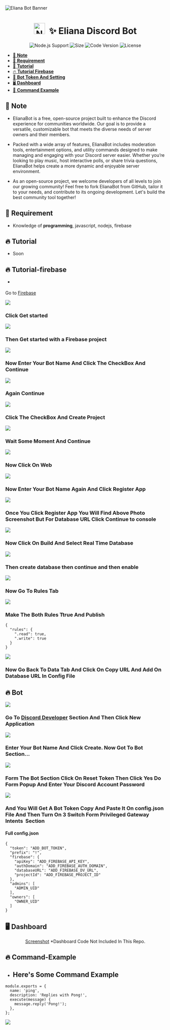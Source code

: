 <img src="https://i.ibb.co.com/XSQrjc5/banner.jpg" alt="Eliana Bot Banner">
<h1 align="center"><img src="https://i.ibb.co.com/ZfpwYb7/logo.png" alt="Nazuko" style="width: 35px; height: 35px;">
 ✨ Eliana Discord Bot</h1>
<p align="center">
<img src="https://img.shields.io/badge/Node.js%20Support-20.x-blue" alt="Node.js Support">
<img src="https://img.shields.io/badge/size-20.7%20MB-green" alt="Size">
<img src="https://img.shields.io/badge/code%20version-v1.0.0-yellow" alt="Code Version">
<img src="https://img.shields.io/badge/license-MIT-gray" alt="License">

</p>

- [📝 **Note**](#-note)
- [🚧 **Requirement**](#-requirement)
- [📝 **Tutorial**](#-tutorial)
- [🔥 **Tutorial Firebase**](#-tutorial-firebase)
- [🤖 **Bot Token And Setting**](#-bot)
- [🖥️ **Dashboard**](#-dashboard)
- [🧩 **Command Example**](#-command-example)


## 📝 **Note**
- ElianaBot is a free, open-source project built to enhance the Discord experience for communities worldwide. Our goal is to provide a versatile, customizable bot that meets the diverse needs of server owners and their members.

- Packed with a wide array of features, ElianaBot includes moderation tools, entertainment options, and utility commands designed to make managing and engaging with your Discord server easier. Whether you’re looking to play music, host interactive polls, or share trivia questions, ElianaBot helps create a more dynamic and enjoyable server environment.

- As an open-source project, we welcome developers of all levels to join our growing community! Feel free to fork ElianaBot from GitHub, tailor it to your needs, and contribute to its ongoing development. Let's build the best community tool together!

## 🚧 **Requirement**
- Knowledge of **programming**, javascript, nodejs, firebase

## 🔥 **Tutorial**
- Soon


## 🔥 **Tutorial-firebase**
- <p align="center">
Go to <a href="https://www.w3schools.com">Firebase</a>
</p>

<img src="https://i.ibb.co.com/kK75DZC/getstart.png">
<h3>Click Get started</h3>

<img src="https://i.ibb.co.com/m6WsMqz/getstart-with-project.png">
<h3>Then Get started with a Firebase project</h3>

<img src="https://i.ibb.co.com/Njp9hhj/enter-bot-name.png">
<h3>Now Enter Your Bot Name And Click The CheckBox And Continue</h3>

<img src="https://i.ibb.co.com/cNqmmtB/agin-con.png">
<h3>Again Continue</h3>

<img src="https://i.ibb.co.com/9VfM8TH/create-project.png">
<h3>Click The CheckBox And Create Project</h3>

<img src="https://i.ibb.co.com/yfMtVJF/wait-and-con.png">
<h3>Wait Some Moment And Continue </h3>

<img src="https://i.ibb.co.com/nj2NSVx/click-web.png">
<h3>Now Click On Web</h3>

<img src="https://i.ibb.co.com/HCKH08f/register-app.png">
<h3>Now Enter Your Bot Name Again And Click Register App</h3>

<img src="https://i.ibb.co.com/72tjppp/20241003-014210-11zon.jpg">
<h3>Once You Click Register App You Will Find Above Photo Screenshot But For Database URL Click Continue to console</h3>

<img src="https://i.ibb.co.com/z40DFjN/buildandrealtimedb.png">
<h3>Now Click On Build And Select Real Time Database </h3>

<img src="https://i.ibb.co.com/QcBcqqt/create-db.png">
<h3>Then create database then continue and then enable </h3>

<img src="https://i.ibb.co.com/375RNtQ/rules.png">
<h3>Now Go To Rules Tab</h3>

<img src="https://camo.githubusercontent.com/de407bccdb7775cee5f39b7f2d523ce3aad69557a14dfa01ffec2c55c1facd0e/68747470733a2f2f692e6962622e636f2e636f6d2f505468353578322f747275652e706e67">
<h3>Make The Both Rules Ttrue And Publish </h3>
	<pre><code>{
  "rules": {
    ".read": true,
    ".write": true
  }
}	</code></pre>

<img src="https://i.ibb.co.com/svz3nmH/dburl.png">
<h3>Now Go Back To Data Tab And Click On Copy URL And Add On Database URL In Config File</h3>

## 🔥 **Bot**
<img src="https://i.ibb.co.com/0hbLnz1/developer-section.png">
<h3>Go To <a href="https://discord.com/developers/applications">Discord Developer</a> Section And Then Click New Application</h3>

<img src="https://i.ibb.co.com/BLyTRxL/give-bot-name.png">
<h3>Enter Your Bot Name And Click Create. Now Got To Bot Section...</h3>

<img src="https://i.ibb.co.com/KGQktsG/resettoken.png">
<h3>Form The Bot Section Click On Reset Token Then Click Yes Do Form Popup And Enter Your Discord Account Password</h3>

<img src="https://i.ibb.co.com/h7mpp9k/Screenshot-2024-10-03-080633.pngh7mpp9k/Screenshot-2024-10-03-080633.png">
<h3>And You Will Get A Bot Token Copy And Paste It On config.json File And Then Turn On 3 Switch Form Privileged Gateway Intents
 Section</h3>

<h4>Full config.json</h4>
<pre><code>{
  "token": "ADD_BOT_TOKEN",
  "prefix": "!",
  "firebase": {
    "apiKey": "ADD_FIREBASE_API_KEY",
    "authDomain": "ADD_FIREBASE_AUTH_DOMAIN",
    "databaseURL": "ADD_FIREBASE_DV_URL",
    "projectId": "ADD_FIREBASE_PROJECT_ID"
  },
  "admins": [
    "ADMIN_UID"
  ],
  "owners": [
    "OWNER_UID"
  ]
}</code></pre>

## 🖥️ **Dashboard**
<p align="center">
<a href="https://i.ibb.co.com/31kcvWB/dashboard.png" target="_blank">Screenshot</a> *Dashboard Code Not Included In This Repo.
</p>


## 🔥 **Command-Example**
- <h2>Here's Some Command Example</h2>
<p align="center">
<pre><code>module.exports = {
  name: 'ping',
  description: 'Replies with Pong!',
  execute(message) {
    message.reply('Pong!');
  },
};</code></pre>
<img src="![image](https://github.com/user-attachments/assets/8327bc13-1f79-49f7-80b7-c1e37e75c51d)
">
